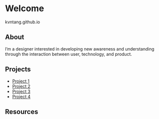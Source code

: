 # Welcome
kvntang.github.io

## About
I’m a designer interested in developing new awareness and understanding through the interaction between user, technology, and product.

## Projects
* [Project 1](https://github.com/datamade/usaddress)
* [Project 2](https://github.com/derekeder/FusionTable-Map-Template)
* [Project 3](https://github.com/datamade/csvdedupe)
* [Project 4](https://github.com/datamade/chi-councilmatic)

## Resources

